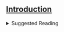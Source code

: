## [Introduction](https://gannawag.github.io/IR_management_analytics/lectures/Lecture%201%20Introduction.html#/title-slide)

<details>

<summary>Suggested Reading</summary>

+------+-------+------------+----------------------------------------------------------------------------------------------------+---------------------------------------+
| Week | Class | Date       | Topic/Reading                                                                                      | Assignments                           |
+======+=======+============+====================================================================================================+=======================================+
| 1    | 1     | 7/6        | Introduction                                                                                       |                                       |
|      |       |            |                                                                                                    |                                       |
|      |       |            | BA Chapter 1 Introduction to Business Analytics                                                    |                                       |
+------+-------+------------+----------------------------------------------------------------------------------------------------+---------------------------------------+
|      | 2     | **7/11\*** | Basic Stats Review                                                                                 |                                       |
|      |       |            |                                                                                                    |                                       |
|      |       |            | *AI Chapter 1-2: The Age of AI; Rethinking the Firm*                                               |                                       |
|      |       |            |                                                                                                    |                                       |
|      |       |            | *BA Chapter 2-3 Describing the Distribution of a Variables; Finding Relationships among Variables* |                                       |
+------+-------+------------+----------------------------------------------------------------------------------------------------+---------------------------------------+
| 2    | 3     | **7/13\*** | Business Intelligence Tools                                                                        |                                       |
|      |       |            |                                                                                                    |                                       |
|      |       |            | *AI Chapter 3-4 the AI Factory; Re-architecting the Firm*                                          |                                       |
|      |       |            |                                                                                                    |                                       |
|      |       |            | *BA Chapter 4 Business Intelligence (BI) Tools for Data Analysis*                                  |                                       |
+------+-------+------------+----------------------------------------------------------------------------------------------------+---------------------------------------+
|      | 4     | **7/18\*** | PowerBI                                                                                            | Descriptive Analytics Submission      |
|      |       |            |                                                                                                    |                                       |
|      |       |            | Guest Lecture                                                                                      |                                       |
+------+-------+------------+----------------------------------------------------------------------------------------------------+---------------------------------------+
| 3    | 5     | **7/20\*** | Strategy Simulation                                                                                |                                       |
|      |       |            |                                                                                                    |                                       |
|      |       |            | *AI 5-6 Becoming an AI company; Strategy for a New Age*                                            |                                       |
|      |       |            |                                                                                                    |                                       |
|      |       |            | *Data Analytics Simulation: Strategic Decision Making*                                             |                                       |
+------+-------+------------+----------------------------------------------------------------------------------------------------+---------------------------------------+
|      | 6     | 7/25       | Decision Making Under Uncertainty                                                                  | PredictionChallengeSubmission         |
|      |       |            |                                                                                                    |                                       |
|      |       |            | *Data Analytics Simulation Debrief*                                                                |                                       |
|      |       |            |                                                                                                    |                                       |
|      |       |            | *BA Chapter 6 Decision Making under Uncertainty*                                                   |                                       |
+------+-------+------------+----------------------------------------------------------------------------------------------------+---------------------------------------+
| 4    | 7     | 7/27       | Regression                                                                                         |                                       |
|      |       |            |                                                                                                    |                                       |
|      |       |            | *BA Chapter 10 Estimating Relationships*                                                           |                                       |
|      |       |            |                                                                                                    |                                       |
|      |       |            | *BA Chapter 11 Regression Analysis: Statistical Inference*                                         |                                       |
+------+-------+------------+----------------------------------------------------------------------------------------------------+---------------------------------------+
|      | 8     | 8/1        | IT Management Simulation                                                                           | Data Visualization Submission         |
|      |       |            |                                                                                                    |                                       |
|      |       |            | *AI Chapter 9-10 the New Meta; A Leadership Mandate*                                               |                                       |
+------+-------+------------+----------------------------------------------------------------------------------------------------+---------------------------------------+
| 5    | 9     | 8/3        | Time Series                                                                                        |                                       |
|      |       |            |                                                                                                    |                                       |
|      |       |            | *BA Chapter 12 Time Series Analysis and Forecasting*                                               |                                       |
+------+-------+------------+----------------------------------------------------------------------------------------------------+---------------------------------------+
|      | 10    | 8/8        | Emerging Technology Presentations                                                                  | Emerging Technology Presentation      |
|      |       |            |                                                                                                    |                                       |
|      |       |            | *AI* *Chapter 7-8 Strategic Collisions; the Ethics of Digital Scale, Scope and Learning*           |                                       |
+------+-------+------------+----------------------------------------------------------------------------------------------------+---------------------------------------+
| *6*  | *11*  | *8/10*     | Optimization Modeling                                                                              |                                       |
|      |       |            |                                                                                                    |                                       |
|      |       |            | *BA Chapter 13 Introduction to Optimization Modeling*                                              |                                       |
+------+-------+------------+----------------------------------------------------------------------------------------------------+---------------------------------------+
|      | 12    | 8/15       | Analytics Project Final Presentations                                                              | Analytics Project Final Presentations |
+------+-------+------------+----------------------------------------------------------------------------------------------------+---------------------------------------+
